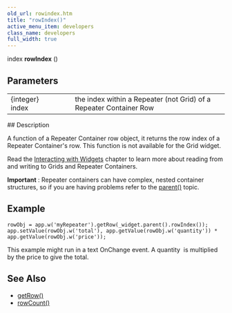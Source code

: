 ```yaml
---
old_url: rowindex.htm
title: "rowIndex()"
active_menu_item: developers
class_name: developers
full_width: true
---
```



index **rowIndex** ()

## Parameters

<table>
<tr>
<td width="169">
{integer} index

</td>
<td width="17">
</td>
<td width="694">
the index within a Repeater (not Grid) of a Repeater Container Row

</td>
</tr>
</table>
## Description

A function of a Repeater Container row object, it returns the row index of a Repeater Container's row. This function is not available for the Grid widget.

Read the [Interacting with Widgets](/developers/documentation/scripting-apis/client-scripting-overview/scripting-with-javascript/widget-reading-writing/) chapter to learn more about reading from and writing to Grids and Repeater Containers.

**Important** : Repeater containers can have complex, nested container structures, so if you are having problems refer to the [parent()](/developers/documentation/scripting-apis/client-api/widget-object-functions/general/parent) topic.

## Example

    rowObj = app.w('myRepeater').getRow(_widget.parent().rowIndex());
    app.setValue(rowObj.w('total'), app.getValue(rowObj.w('quantity')) * app.getValue(rowObj.w('price'));
   

This example might run in a text OnChange event. A quantity  is multiplied by the price to give the total.

## See Also

 - [getRow()](/developers/documentation/scripting-apis/client-api/widget-object-functions/repeater-grid/getrow)
 - [rowCount()](/developers/documentation/scripting-apis/client-api/widget-object-functions/repeater-grid/length)

